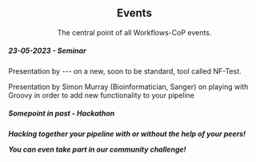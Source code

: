 <link rel="stylesheet" href="https://cdnjs.cloudflare.com/ajax/libs/font-awesome/4.7.0/css/font-awesome.min.css">

<div align="center">
    <h2> Events </h2>
    <p>
        The central point of all Workflows-CoP events.
    </p>
</div>

<!-- Add new events here so the most recent, most future? event is first -->

<div>
    <h5> 23-05-2023 - Seminar <i fa fa-calendar></i></h5>
    <p> Presentation by --- on a new, soon to be standard, tool called NF-Test. </p>
    <p> Presentation by Simon Murray (Bioinformatician, Sanger) on playing with Groovy in order to add new functionality to your pipeline </p>
</div>

<div>
    <h5> Somepoint in past - Hackathon <i fa fa-code></i><h5>
    <p> Hacking together your pipeline with or without the help of your peers!</p>
    <p> You can even take part in our community challenge! </p>
</div>